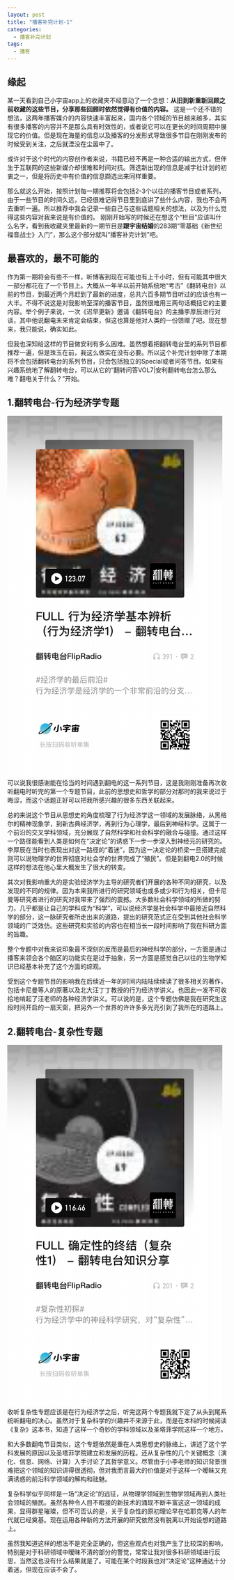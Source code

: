 ```yaml
---
layout: post
title: "播客补完计划-1"
categories:
  - 播客补完计划
tags:
  - 播客
---
```

## 缘起
某一天看到自己小宇宙app上的收藏夹不经意动了一个念想：**从旧到新重新回顾之前收藏的这些节目，分享那些回顾时依然觉得有价值的内容。**
这是一个还不错的想法，这两年播客媒介的内容快速丰富起来，国内各个领域的节目越来越多，其实有很多播客的内容并不是那么具有时效性的，或者说它可以在更长的时间周期中展现它的价值。但是现在海量的信息以及播客的分发形式导致很多节目在刚刚发布的时候受到关注，之后就湮没在尘嚣中了。

或许对于这个时代的内容创作者来说，书籍已经不再是一种合适的输出方式，但伴生于互联网的这些新媒介却很难和时间对抗。筛选新出现的信息是减字社计划的初衷之一，但是将历史中有价值的信息撷选出来同样重要。

那么就这么开始，按照计划每一期推荐将会包括2-3个以往的播客节目或者系列，由于一些节目的时间久远，已经很难记得节目里到底讲了些什么内容，我也不会再去重听一遍。所以推荐中我会记录一些自己与这些话题相关的想法，以及为什么觉得这些内容对我来说是有价值的。
刚刚开始写的时候还在想这个“栏目”应该叫什么名字，看到我收藏夹里最新的一期节目是**跟宇宙结婚**的283期“零基础《新世纪福音战士》入门”，那么这个部分就叫“播客补完计划”吧。
## 最喜欢的，最不可能的
作为第一期将会有些不一样，听博客到现在可能也有上千小时，但有可能其中很大一部分都花在了一个节目上。大概从一年半以前开始系统地“考古”《翻转电台》以前的节目，到最近两个月赶到了最新的进度，总共六百多期节目听过的应该也有一大半。不得不说这是对我影响至深的播客节目，虽然很难用三两句话概括它的主要内容。举个例子来说，一次《迟早更新》邀请《翻转电台》的主播李厚辰进行对谈，其中他说翻电未来肯定会结束，但这也算是他对人类的一份馈赠了吧。现在想来，我只能说，确实如此。

但我也深知给这样的节目做安利有多么困难。虽然想着把翻转电台里的系列节目都推荐一遍，但是珠玉在前，我这么做实在没有必要。所以这个补完计划中除了本期将不会包括翻转电台的系列节目，只会包括独立的Special或者问答节目。如果有兴趣系统地了解翻转电台，可以从它的“翻转问答VOL7|安利翻转电台怎么那么难？翻电关于什么？”开始。
## 1.翻转电台-行为经济学专题
![](image/播客1-1.png)
可以说我很感谢能在恰当的时间遇到翻电的这一系列节目，这是我刚刚准备再次收听翻电时听完的第一个专题节目，此前的思想史和哲学的部分对那时的我来说过于晦涩，而这个话题正好可以把我所感兴趣的很多东西关联起来。

总的来说这个节目从思想史的角度梳理了行为经济学这一领域的发展脉络，从黑格尔的精神现象学，到新古典经济学，再到行为心理学，最后到神经科学。这属于一个前沿的交叉学科领域，充分展现了自然科学和社会科学的融合与碰撞。通过这样一个路径能看到人类是如何在“决定论”的诱惑下一步一步深入到神经元的研究的。李厚辰在当时也表现出对这一路径的“着迷”，因为这一决定论的桥梁一旦搭建完成则可以说物理学的世界彻底对社会学的世界完成了“殖民”。但是到翻电2.0的时候这样的想法在他心里大概发生了很大的转变。

其次对我影响重大的是实验经济学为主导的研究者们开展的各种不同的研究，以及发现的不同的规律。因为本来我所进行的研究领域也或多或少和行为相关，但卡尼曼等研究者进行的研究对我带来了强烈的震撼。大多数社会科学领域的所做的努力，几乎都是让自己的学科成为“科学”，可以说经济学是社会科学中最接近自然科学的部分，这一脉研究者所走出来的道路，提出的研究范式正在受到其他社会科学领域的广泛效仿。这些研究和实验的内容也在相当长一段时间影响了我在科研方面的旨趣。

整个专题中对我来说印象最不深刻的反而是最后的神经科学的部分，一方面是通过播客来领会各个脑区的功能实在是过于抽象，另一方面是感觉自己以往的生物学知识已经基本补充了这个方面的综观。

受到这个专题节目的影响我在后续近一年的时间内陆陆续续读了很多相关的著作，包括卡尼曼等人的原著以及北大汪丁丁教授的行为经济学讲义。也因此一发不可收拾地啃起了汪老师的各种经济学讲义。可以说的是，这个专题仿佛是我在研究生这段时间开启的一扇天窗，把另外一个世界的许许多多光亮引到了我所在的道路上。
## 2.翻转电台-复杂性专题
![](image/播客1-2.png)
收听复杂性专题应该是在行为经济学之后，听完这两个专题我就下定了从头到尾系统听翻电的决心。虽然对于复杂科学的兴趣并不来源于此，而是在本科的时候阅读《复杂》这本书，知道了这样一个奇妙的学科领域以及圣塔菲学院这样一个地方。

和大多数翻电节目类似，这个专题依然是重在人类思想史的脉络上，讲述了这个学科发展的原因以及圣塔菲学院建立和发展的历程。还从复杂性的几个关键概念（演化、信息、网络、计算）入手讨论了其哲学意义。尽管由于小李老师的知识背景很难把这个领域的知识讲得很透彻，但对我而言最大的价值是对于这样一个暧昧又充满诱惑的前沿科学领域的解构和祛魅。

复杂科学似乎同样是一场“决定论”的远征，从物理学领域到生物学领域再到人类社会领域的殖民。虽然各种令人目不暇接的新技术的涌现不断丰富这这一领域的成果，显得群星璀璨，但不可否认的是，关于复杂性的原初理论早在哈耶克等人的年代就已经奠基。现在运用各种新的方法开展的研究依然没有脱离以开始设想的道路上。

虽然我知道这样的想法不是完全正确的，但这些观点也对我产生了比较深的影响，特别是对于科研领域中暧昧不清的部分的警觉，常常让我对很多科研领域进行反思，当然这也没有什么结果就是了。可能在某个时段我也对“决定论”这种通达十分着迷，但现在应该不会了。
